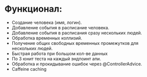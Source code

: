 # Функционал:
- Создание человека (имя, логин).
- Добавление события в расписание человека.
- Добавление события в расписания сразу нескольких людей.
- Обработка временных коллизий.
- Получение общих свободных временных промежутков для нескольких людей.
- Быстрая работа при большом кол-ве данных
- По 3 юнит теста на каждый эндпоинт апи.
- Обработка и прокидывание ошибок через @ControllerAdvice.
- Caffeine caching


